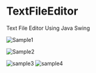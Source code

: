 # TextFileEditor
Text File Editor Using Java Swing

![Sample1](https://user-images.githubusercontent.com/46367703/111859827-10445200-891a-11eb-8f3e-94f1a9deb1ec.png)


![Sample2](https://user-images.githubusercontent.com/46367703/111859831-13d7d900-891a-11eb-92e7-d830f4c39e97.png)


![sample3](https://user-images.githubusercontent.com/46367703/111859834-15a19c80-891a-11eb-9a50-50df3d8ad692.png) ![sample4](https://user-images.githubusercontent.com/46367703/111859838-16d2c980-891a-11eb-9c49-da686786c160.png)
